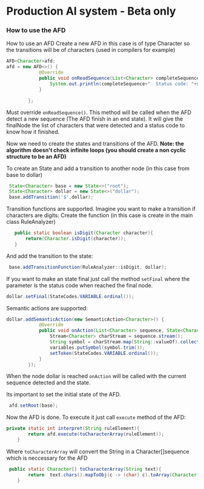# Production AI system - Beta only
### How to use the AFD
How to use an AFD
Create a new AFD in this case is of type Character so the transitions will be of characters (used in compilers for example)
```java
AFD<Character>afd;
afd = new AFD<>() {
            @Override
            public void onReadSequence(List<Character> completeSequence, State<Character> finalNode, int statusCode) {
                System.out.println(completeSequence+"  Status code: "+statusCode);
            }

        };
```
Must override `onReadSequence()`. This method will be called when the AFD detect a new sequence (The AFD finish in an end state). It will give the finalNode the list of characters that were detected and a status code to know how it finished.

Now we need to create the states and transitions of the AFD.
**Note: the algorithm doesn't check infinite loops (you should create a non cyclic structure to be an AFD)**


To create an State and add a transition to another node (in this case from base to dollar)
```java
 State<Character> base = new State<>("root");
 State<Character> dollar = new State<>("dollar");
 base.addTransition('$',dollar);
```
Transition functions are supported. Imagine you want to make a transition if characters are digits:
Create the function (in this case is create in the main class RuleAnalyzer)
 ```java
    public static boolean isDigit(Character character){
        return(Character.isDigit(character));
    }
```
And add the transition to the state:
```java
 base.addTransitionFunction(RuleAnalyzer::isDigit, dollar);
```
If you want to make an state final just call the method `setFinal` where the parameter is the status code when reached the final node.
```java
dollar.setFinal(StateCodes.VARIABLE.ordinal());
```

Semantic actions are supported:
```java
dollar.addSemanticAction(new SemanticAction<Character>() {
            @Override
            public void onAction(List<Character> sequence, State<Character> state) {
                Stream<Character> charStream = sequence.stream();
                String symbol = charStream.map(String::valueOf).collect(Collectors.joining());
                variables.putSymbol(symbol.trim());
                setToken(StateCodes.VARIABLE.ordinal());
            }
        });
```
When the node dollar is reached  `onAction` will be called with the current sequence detected and the state.

Its important to set the initial state of the AFD.
```java
 afd.setRoot(base);
```

Now the AFD is done. To execute it just call `execute` method of the AFD:
```java
private static int interpret(String ruleElement){
        return afd.execute(toCharacterArray(ruleElement));
    }
```
Where `toCharacterArray` will convert the String in a Character[]sequence which is neccessary for the AFD
```java
 public static Character[] toCharacterArray(String text){
        return  text.chars().mapToObj(c -> (char) c).toArray(Character[]::new);
    }
```
